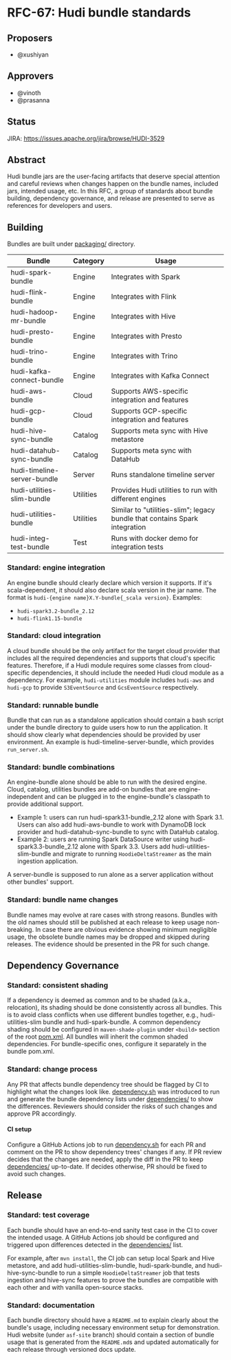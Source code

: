 <!--
  Licensed to the Apache Software Foundation (ASF) under one or more
  contributor license agreements.  See the NOTICE file distributed with
  this work for additional information regarding copyright ownership.
  The ASF licenses this file to You under the Apache License, Version 2.0
  (the "License"); you may not use this file except in compliance with
  the License.  You may obtain a copy of the License at

       http://www.apache.org/licenses/LICENSE-2.0

  Unless required by applicable law or agreed to in writing, software
  distributed under the License is distributed on an "AS IS" BASIS,
  WITHOUT WARRANTIES OR CONDITIONS OF ANY KIND, either express or implied.
  See the License for the specific language governing permissions and
  limitations under the License.
-->

# RFC-67: Hudi bundle standards

## Proposers

- @xushiyan

## Approvers

- @vinoth
- @prasanna

## Status

JIRA: https://issues.apache.org/jira/browse/HUDI-3529

## Abstract

Hudi bundle jars are the user-facing artifacts that deserve special attention and careful reviews when changes happen on
the bundle names, included jars, intended usage, etc. In this RFC, a group of standards about bundle building,
dependency governance, and release are presented to serve as references for developers and users.

## Building

Bundles are built under [packaging/](../../packaging/) directory.

| Bundle                      | Category  | Usage                                                                     |
|-----------------------------|-----------|---------------------------------------------------------------------------|
| hudi-spark-bundle           | Engine    | Integrates with Spark                                                     |
| hudi-flink-bundle           | Engine    | Integrates with Flink                                                     |
| hudi-hadoop-mr-bundle       | Engine    | Integrates with Hive                                                      |
| hudi-presto-bundle          | Engine    | Integrates with Presto                                                    |
| hudi-trino-bundle           | Engine    | Integrates with Trino                                                     |
| hudi-kafka-connect-bundle   | Engine    | Integrates with Kafka Connect                                             |
| hudi-aws-bundle             | Cloud     | Supports AWS-specific integration and features                            |
| hudi-gcp-bundle             | Cloud     | Supports GCP-specific integration and features                            |
| hudi-hive-sync-bundle       | Catalog   | Supports meta sync with Hive metastore                                    |
| hudi-datahub-sync-bundle    | Catalog   | Supports meta sync with DataHub                                           |
| hudi-timeline-server-bundle | Server    | Runs standalone timeline server                                           |
| hudi-utilities-slim-bundle  | Utilities | Provides Hudi utilities to run with different engines                     |
| hudi-utilities-bundle       | Utilities | Similar to "utilities-slim"; legacy bundle that contains Spark integration |
| hudi-integ-test-bundle      | Test      | Runs with docker demo for integration tests                               |

### Standard: engine integration

An engine bundle should clearly declare which version it supports. If it's scala-dependent, it should also declare scala
version in the jar name. The format is `hudi-{engine name}X.Y-bundle{_scala version}`. Examples:

- `hudi-spark3.2-bundle_2.12`
- `hudi-flink1.15-bundle`

### Standard: cloud integration

A cloud bundle should be the only artifact for the target cloud provider that includes all the required dependencies and
supports that cloud's specific features. Therefore, if a Hudi module requires some classes from cloud-specific
dependencies, it should include the needed Hudi cloud module as a dependency. For example, `hudi-utilities` module
includes `hudi-aws` and `hudi-gcp` to provide `S3EventSource` and `GcsEventSource` respectively.

### Standard: runnable bundle

Bundle that can run as a standalone application should contain a bash script under the bundle directory to guide users
how to run the application. It should show clearly what dependencies should be provided by user environment. An example
is hudi-timeline-server-bundle, which provides `run_server.sh`.

### Standard: bundle combinations

An engine-bundle alone should be able to run with the desired engine. Cloud, catalog, utilities bundles are add-on
bundles that are engine-independent and can be plugged in to the engine-bundle's classpath to provide additional
support.

- Example 1: users can run hudi-spark3.1-bundle_2.12 alone with Spark 3.1. Users can also add hudi-aws-bundle to work
  with DynamoDB lock provider and hudi-datahub-sync-bundle to sync with DataHub catalog.
- Example 2: users are running Spark DataSource writer using hudi-spark3.3-bundle_2.12 alone with Spark 3.3. Users add
  hudi-utilities-slim-bundle and migrate to running `HoodieDeltaStreamer` as the main ingestion application.

A server-bundle is supposed to run alone as a server application without other bundles' support.

### Standard: bundle name changes

Bundle names may evolve at rare cases with strong reasons. Bundles with the old names should still be published at each
release to keep usage non-breaking. In case there are obvious evidence showing minimum negligible usage, the obsolete
bundle names may be dropped and skipped during releases. The evidence should be presented in the PR for such change.

## Dependency Governance

### Standard: consistent shading

If a dependency is deemed as common and to be shaded (a.k.a., relocation), its shading should be done consistently
across all bundles. This is to avoid class conflicts when use different bundles together, e.g., hudi-utilities-slim
bundle and hudi-spark-bundle. A common dependency shading should be configured in `maven-shade-plugin` under `<build>`
section of the root [pom.xml](../../pom.xml). All bundles will inherit the common shaded dependencies. For
bundle-specific ones, configure it separately in the bundle pom.xml.

### Standard: change process

Any PR that affects bundle dependency tree should be flagged by CI to highlight what the changes look
like. [dependency.sh](../../scripts/dependency.sh) was introduced to run and generate the bundle dependency lists
under [dependencies/](../../dependencies/) to show the differences. Reviewers should consider the risks of such changes
and approve PR accordingly.

#### CI setup

Configure a GitHub Actions job to run [dependency.sh](../../scripts/dependency.sh) for each PR and comment on the PR to
show dependency trees' changes if any. If PR review decides that the changes are needed, apply the diff in the PR to
keep [dependencies/](../../dependencies/) up-to-date. If decides otherwise, PR should be fixed to avoid such changes.

## Release

### Standard: test coverage

Each bundle should have an end-to-end sanity test case in the CI to cover the intended usage. A GitHub Actions job
should be configured and triggered upon differences detected in the [dependencies/](../../dependencies/) list.

For example, after `mvn install`, the CI job can setup local Spark and Hive metastore, and add
hudi-utilities-slim-bundle, hudi-spark-bundle, and hudi-hive-sync-bundle to run a simple `HoodieDeltaStreamer` job that
tests ingestion and hive-sync features to prove the bundles are compatible with each other and with vanilla open-source
stacks.

### Standard: documentation

Each bundle directory should have a `README.md` to explain clearly about the bundle's usage, including necessary
environment setup for demonstration. Hudi website (under `asf-site` branch) should contain a section of bundle usage
that is generated from the `README.md`s and updated automatically for each release through versioned docs update.
